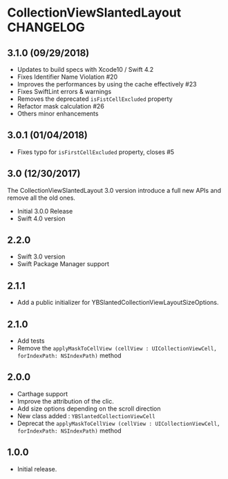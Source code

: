 # CollectionViewSlantedLayout CHANGELOG

## 3.1.0 (09/29/2018)

* Updates to build specs with Xcode10 / Swift 4.2
* Fixes Identifier Name Violation #20
* Improves the performances by using the cache effectively #23
* Fixes SwiftLint errors & warnings
* Removes the deprecated `isFistCellExcluded` property 
* Refactor mask calculation #26
* Others minor enhancements

## 3.0.1 (01/04/2018)

* Fixes typo for `isFirstCellExcluded` property, closes #5

## 3.0 (12/30/2017)
The CollectionViewSlantedLayout 3.0 version introduce a full new APIs and remove all the old ones.

* Initial 3.0.0 Release
* Swift 4.0 version

## 2.2.0
* Swift 3.0 version
* Swift Package Manager support

## 2.1.1
* Add a public initializer for YBSlantedCollectionViewLayoutSizeOptions.

## 2.1.0

* Add tests
* Remove the `applyMaskToCellView (cellView : UICollectionViewCell, forIndexPath: NSIndexPath)` method

## 2.0.0

* Carthage support
* Improve the attribution of the clic.
* Add size options depending on the scroll direction
* New class added : `YBSlantedCollectionViewCell`
* Deprecat the `applyMaskToCellView (cellView : UICollectionViewCell, forIndexPath: NSIndexPath)` method

## 1.0.0

* Initial release.
